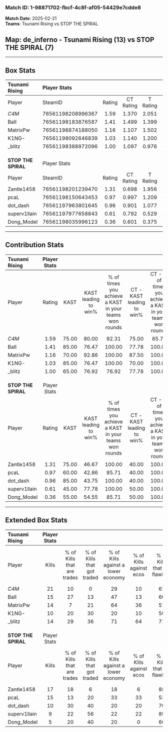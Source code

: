 ### Match ID: 1-98871702-fbcf-4c8f-af05-54429e7cdde8  
**Match Date**: 2025-02-21  
**Teams**: Tsunami Rising vs STOP THE SPIRAL  

## **Map**: de_inferno - Tsunami Rising (13) vs STOP THE SPIRAL (7)  
---  

## Box Stats  

| **Tsunami Rising**  | Player Stats      |        |           |          |       |       |       |         |        |      |     |
| :- | :- | :-: | :-: | :-: | :-: | :-: | :-: | :-: | :-: | :-: | :-: |
| Player              | SteamID           | Rating | CT Rating | T Rating | KAST  |  ADR  | Kills | Assists | Deaths | K/D  | HS% |
| _C4M_               | 76561198208996367 |  1.59  |   1.370   |  2.051   | 75.00 | 91.5  |  21   |    4    |   9    | 2.33 | 14  |
| BaII                | 76561198183876587 |  1.41  |   1.499   |  1.399   | 85.00 | 95.9  |  15   |    7    |   10   | 1.50 | 33  |
| MatrixPw            | 76561198874188050 |  1.16  |   1.107   |  1.502   | 70.00 | 72.6  |  14   |    3    |   10   | 1.40 | 50  |
| K1NG-               | 76561198092646839 |  1.03  |   1.140   |  1.200   | 85.00 | 80.0  |  10   |   11    |   15   | 0.67 | 50  |
| _bIitz              | 76561198388972096 |  1.00  |   1.097   |  0.976   | 65.00 | 56.5  |  14   |    4    |   13   | 1.08 | 57  |
|                     |                   |        |           |          |       |       |       |         |        |      |     |
|                     |                   |        |           |          |       |       |       |         |        |      |     |
|                     |                   |        |           |          |       |       |       |         |        |      |     |
| **STOP THE SPIRAL** | Player Stats      |        |           |          |       |       |       |         |        |      |     |
| Player              | SteamID           | Rating | CT Rating | T Rating | KAST  |  ADR  | Kills | Assists | Deaths | K/D  | HS% |
| Zantle1458          | 76561198201239470 |  1.31  |   0.698   |  1.956   | 75.00 | 103.5 |  17   |    2    |   14   | 1.21 | 64  |
| pcaL                | 76561198150643453 |  0.97  |   0.997   |  1.209   | 60.00 | 74.9  |  15   |    2    |   16   | 0.94 | 40  |
| dot_dash            | 76561197963801645 |  0.96  |   0.901   |  1.077   | 85.00 | 69.2  |  10   |    5    |   15   | 0.67 | 60  |
| superv1llain        | 76561197977658843 |  0.61  |   0.792   |  0.529   | 45.00 | 58.4  |   9   |    3    |   14   | 0.64 | 33  |
| Dong_Model          | 76561198035996123 |  0.36  |   0.601   |  0.375   | 55.00 | 30.2  |   5   |    2    |   16   | 0.31 | 40  |
---  

## Contribution Stats  

| **Tsunami Rising**  | Player Stats |       |                      |                                                        |                           |                                                             |                          |                                                            |
| :- | :-: | :-: | :-: | :-: | :-: | :-: | :-: | :-: |
| Player              |    Rating    | KAST  | KAST leading to win% | % of times you achieve a KAST in your teams won rounds | CT - KAST leading to win% | CT - % of times you achieve a KAST in your teams won rounds | T - KAST leading to win% | T - % of times you achieve a KAST in your teams won rounds |
| _C4M_               |     1.59     | 75.00 |        80.00         |                         92.31                          |           75.00           |                            85.71                            |          85.71           |                           100.00                           |
| BaII                |     1.41     | 85.00 |        76.47         |                         100.00                         |           77.78           |                           100.00                            |          75.00           |                           100.00                           |
| MatrixPw            |     1.16     | 70.00 |        92.86         |                         100.00                         |           87.50           |                           100.00                            |          100.00          |                           100.00                           |
| K1NG-               |     1.03     | 85.00 |        76.47         |                         100.00                         |           70.00           |                           100.00                            |          85.71           |                           100.00                           |
| _bIitz              |     1.00     | 65.00 |        76.92         |                         76.92                          |           77.78           |                           100.00                            |          75.00           |                           50.00                            |
|                     |              |       |                      |                                                        |                           |                                                             |                          |                                                            |
|                     |              |       |                      |                                                        |                           |                                                             |                          |                                                            |
|                     |              |       |                      |                                                        |                           |                                                             |                          |                                                            |
| **STOP THE SPIRAL** | Player Stats |       |                      |                                                        |                           |                                                             |                          |                                                            |
| Player              |    Rating    | KAST  | KAST leading to win% | % of times you achieve a KAST in your teams won rounds | CT - KAST leading to win% | CT - % of times you achieve a KAST in your teams won rounds | T - KAST leading to win% | T - % of times you achieve a KAST in your teams won rounds |
| Zantle1458          |     1.31     | 75.00 |        46.67         |                         100.00                         |           40.00           |                           100.00                            |          50.00           |                           100.00                           |
| pcaL                |     0.97     | 60.00 |        42.86         |                         85.71                          |           40.00           |                           100.00                            |          44.44           |                           80.00                            |
| dot_dash            |     0.96     | 85.00 |        43.75         |                         100.00                         |           40.00           |                           100.00                            |          45.45           |                           100.00                           |
| superv1llain        |     0.61     | 45.00 |        77.78         |                         100.00                         |           50.00           |                           100.00                            |          100.00          |                           100.00                           |
| Dong_Model          |     0.36     | 55.00 |        54.55         |                         85.71                          |           50.00           |                           100.00                            |          57.14           |                           80.00                            |
---  

## Extended Box Stats  

| **Tsunami Rising**  | Player Stats |                            |                            |                                    |                         |                              |                                 |        |                             |                                     |                          |                               |                            |
| :- | :-: | :-: | :-: | :-: | :-: | :-: | :-: | :-: | :-: | :-: | :-: | :-: | :-: |
| Player              |    Kills     | % of Kills that are trades | % of Kills that got traded | % of Kills against a lower economy | % of Kills against ecos | % of Kills that are flawless | % of Kills that are close duels | Deaths | % of Deaths that get traded | % of Deaths against a lower economy | % of Deaths against ecos | % of Deaths that are flawless | % of Deaths that are close |
| _C4M_               |      21      |             10             |             0              |                 29                 |           10            |              67              |                0                |   9    |             22              |                 33                  |            22            |              78               |             0              |
| BaII                |      15      |             27             |             13             |                 47                 |           13            |              60              |                0                |   10   |             20              |                 30                  |            10            |              50               |             20             |
| MatrixPw            |      14      |             7              |             21             |                 64                 |           36            |              57              |               29                |   10   |             40              |                 30                  |            10            |              80               |             0              |
| K1NG-               |      10      |             20             |             30             |                 20                 |           10            |              50              |                0                |   15   |             33              |                 33                  |            20            |              60               |             0              |
| _bIitz              |      14      |             29             |             36             |                 71                 |           64            |              71              |                7                |   13   |             15              |                 31                  |            15            |              85               |             0              |
|                     |              |                            |                            |                                    |                         |                              |                                 |        |                             |                                     |                          |                               |                            |
|                     |              |                            |                            |                                    |                         |                              |                                 |        |                             |                                     |                          |                               |                            |
|                     |              |                            |                            |                                    |                         |                              |                                 |        |                             |                                     |                          |                               |                            |
| **STOP THE SPIRAL** | Player Stats |                            |                            |                                    |                         |                              |                                 |        |                             |                                     |                          |                               |                            |
| Player              |    Kills     | % of Kills that are trades | % of Kills that got traded | % of Kills against a lower economy | % of Kills against ecos | % of Kills that are flawless | % of Kills that are close duels | Deaths | % of Deaths that get traded | % of Deaths against a lower economy | % of Deaths against ecos | % of Deaths that are flawless | % of Deaths that are close |
| Zantle1458          |      17      |             18             |             6              |                 18                 |            6            |              88              |                0                |   14   |             14              |                 14                  |            7             |              43               |             14             |
| pcaL                |      15      |             13             |             20             |                 33                 |           33            |              53              |                0                |   16   |             19              |                  6                  |            0             |              69               |             6              |
| dot_dash            |      10      |             30             |             40             |                 20                 |           20            |              70              |               10                |   15   |             20              |                  0                  |            0             |              60               |             7              |
| superv1llain        |      9       |             22             |             56             |                 22                 |           22            |              89              |               11                |   14   |              7              |                  7                  |            0             |              64               |             0              |
| Dong_Model          |      5       |             20             |             40             |                 20                 |            0            |              60              |                0                |   16   |             25              |                  6                  |            0             |              75               |             6              |

